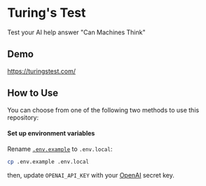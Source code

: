 # Turing's Test

Test your AI
help answer "Can Machines Think"


## Demo

https://turingstest.com/

## How to Use

You can choose from one of the following two methods to use this repository:


#### Set up environment variables

Rename [`.env.example`](.env.example) to `.env.local`:

```bash
cp .env.example .env.local
```

then, update `OPENAI_API_KEY` with your [OpenAI](https://beta.openai.com/account/api-keys) secret key.

